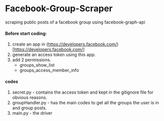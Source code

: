 # Facebook-Group-Scraper

scraping public posts of a facebook group using facebook-graph-api

#### Before start coding:
1. create an app in (https://developers.facebook.com/)[https://developers.facebook.com/]
2. generate an access token using this app.
3. add 2 permissions. 
   * groups_show_list
   * groups_access_member_info
   
#### codes
1. secret.py - contains the access token and kept in the gitignore file for obvious reasons.
2. groupHandler.py - has the main codes to get all the groups the user is in and group posts.
3. main.py - the driver